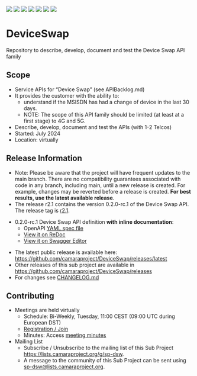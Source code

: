 <a href="https://github.com/camaraproject/DeviceSwap/commits/" title="Last Commit"><img src="https://img.shields.io/github/last-commit/camaraproject/DeviceSwap?style=plastic"></a>
<a href="https://github.com/camaraproject/DeviceSwap/issues" title="Open Issues"><img src="https://img.shields.io/github/issues/camaraproject/DeviceSwap?style=plastic"></a>
<a href="https://github.com/camaraproject/DeviceSwap/pulls" title="Open Pull Requests"><img src="https://img.shields.io/github/issues-pr/camaraproject/DeviceSwap?style=plastic"></a>
<a href="https://github.com/camaraproject/DeviceSwap/graphs/contributors" title="Contributors"><img src="https://img.shields.io/github/contributors/camaraproject/DeviceSwap?style=plastic"></a>
<a href="https://github.com/camaraproject/DeviceSwap" title="Repo Size"><img src="https://img.shields.io/github/repo-size/camaraproject/DeviceSwap?style=plastic"></a>
<a href="https://github.com/camaraproject/DeviceSwap/blob/main/LICENSE" title="License"><img src="https://img.shields.io/badge/License-Apache%202.0-green.svg?style=plastic"></a>
<a href="https://github.com/camaraproject/DeviceSwap/releases/latest" title="Latest Release"><img src="https://img.shields.io/github/release/camaraproject/DeviceSwap?style=plastic"></a>
# DeviceSwap
Repository to describe, develop, document and test the Device Swap API family

## Scope
* Service APIs for “Device Swap” (see APIBacklog.md)  
* It provides the customer with the ability to:  
  * understand if the MSISDN has had a change of device in the last 30 days.
  * NOTE: The scope of this API family should be limited (at least at a first stage) to 4G and 5G.  
* Describe, develop, document and test the APIs (with 1-2 Telcos)  
* Started: July  2024
* Location: virtually

## Release Information
* Note: Please be aware that the project will have frequent updates to the main branch. There are no compatibility guarantees associated with code in any branch, including main, until a new release is created. For example, changes may be reverted before a release is created. **For best results, use the latest available release**.
* The release r2.1 contains the version 0.2.0-rc.1 of the Device Swap API. The release tag is [r2.1](https://github.com/camaraproject/DeviceSwap/tree/r2.1).
- 0.2.0-rc.1 Device Swap API definition **with inline documentation**:
  - OpenAPI [YAML spec file](https://github.com/camaraproject/DeviceSwap/blob/r2.1/code/API_definitions/device-swap.yaml)
  - [View it on ReDoc](https://redocly.github.io/redoc/?url=https://raw.githubusercontent.com/camaraproject/DeviceSwap/r2.1/code/API_definitions/device-swap.yaml&nocors)
  - [View it on Swagger Editor](https://editor.swagger.io/?url=https://raw.githubusercontent.com/camaraproject/DeviceSwap/r2.1/code/API_definitions/device-swap.yaml)
* The latest public release is available here: https://github.com/camaraproject/DeviceSwap/releases/latest
* Other releases of this sub project are available in https://github.com/camaraproject/DeviceSwap/releases
* For changes see [CHANGELOG.md](https://github.com/camaraproject/DeviceSwap/blob/main/CHANGELOG.md)

## Contributing
* Meetings are held virtually <!-- for new API families request a meeting link from the LF admin team or replace the information with the existing meeting information (of the API family) -->
    * Schedule: Bi-Weekly, Tuesday, 11:00 CEST (09:00 UTC during European DST)
    * [Registration / Join](https://zoom-lfx.platform.linuxfoundation.org/meeting/92029015046?password=e6f24cfd-3c64-4c69-880b-de88c6c327c2)
    * Minutes: Access [meeting minutes](https://lf-camaraproject.atlassian.net/wiki/spaces/CAM/pages/14564332/DeviceSwap+2024+Minutes)
* Mailing List
    <!-- Note: the $sub-project-mailinglistname$ is either already existing or will be created by the CAMARA Admin Team  -->
    * Subscribe / Unsubscribe to the mailing list of this Sub Project <https://lists.camaraproject.org/g/sp-dsw>.
    * A message to the community of this Sub Project can be sent using <sp-dsw@lists.camaraproject.org>.


